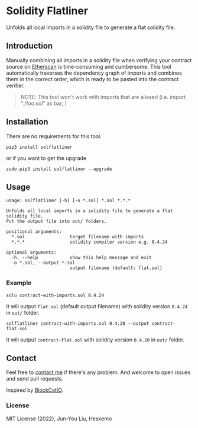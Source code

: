 # Solidity Flatliner

Unfolds all local imports in a solidity file to generate a flat solidity file.


## Introduction
Manually combining all imports in a solidity file when verifying your contract source on [Etherscan](https://etherscan.io) is time-consuming and cumbersome. This tool automatically traverses the dependency graph of imports and combines them in the correct order, which is ready to be pasted into the contract verifier.

> NOTE: This tool won't work with imports that are aliased (i.e. import "./foo.sol" as bar; )


## Installation

There are no requirements for this tool.

```
pip3 install solflatliner
```
or if you want to get the upgrade
```
sudo pip3 install solflatliner --upgrade
```


## Usage

```
usage: solflatliner [-h] [-o *.sol] *.sol *.*.*

Unfolds all local imports in a solidity file to generate a flat solidity file.
Put the output file into out/ folders.

positional arguments:
  *.sol                 target filename with imports
  *.*.*                 solidity compiler version e.g. 0.4.24

optional arguments:
  -h, --help            show this help message and exit
  -o *.sol, --output *.sol
                        output filename (default: flat.sol)
```

### Example

```
solu contract-with-imports.sol 0.4.24
```
It will output `flat.sol` (default output filename) with solidity version `0.4.24` in `out/` folder.

```
solflatliner contract-with-imports.sol 0.4.20 --output contract-flat.sol
```
It will output `contract-flat.sol` with solidity version `0.4.20` in `out/` folder.


## 	Contact
Feel free to [contact me](mailto:junyouliu9@gmail.com) if there's any problem. And welcome to open issues and send pull requests.

Inspired by [BlockCatIO](https://github.com/BlockCatIO/solidity-flattener).

### License

MIT License (2022), Jun-You Liu, Heskemo

